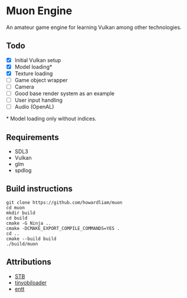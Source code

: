 # Muon Engine
An amateur game engine for learning Vulkan among other technologies.

## Todo
- [x] Initial Vulkan setup
- [x] Model loading*
- [x] Texture loading
- [ ] Game object wrapper
- [ ] Camera
- [ ] Good base render system as an example
- [ ] User input handling
- [ ] Audio (OpenAL)

\* Model loading only without indices.

## Requirements
- SDL3
- Vulkan
- glm
- spdlog

## Build instructions
```
git clone https://github.com/howardliam/muon
cd muon
mkdir build
cd build
cmake -G Ninja ..
cmake -DCMAKE_EXPORT_COMPILE_COMMANDS=YES .
cd ..
cmake --build build
./build/muon
```

## Attributions
- [STB](https://github.com/nothings/stb)
- [tinyobjloader](https://github.com/tinyobjloader/tinyobjloader)
- [entt](https://github.com/skypjack/entt)
